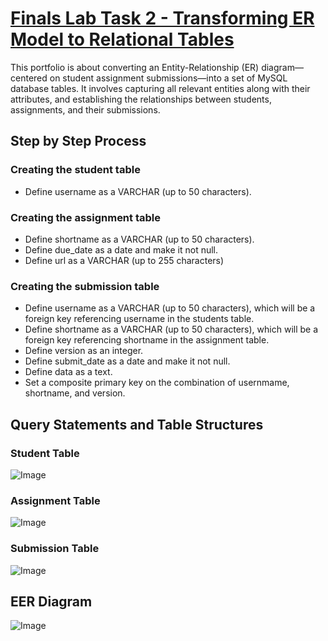 # [Finals Lab Task 2 - Transforming ER Model to Relational Tables](https://github.com/user-attachments/files/19791951/pangilinan_FinalsLabTask2.docx)
This portfolio is about converting an Entity-Relationship (ER) diagram—centered on student assignment submissions—into a set of MySQL database tables. It involves capturing all relevant entities along with their attributes, and establishing the relationships between students, assignments, and their submissions.

## Step by Step Process
### Creating the student table
- Define username as a VARCHAR (up to 50 characters).
  
### Creating the assignment table
- Define shortname as a VARCHAR (up to 50 characters).
- Define due_date as a date and make it not null.
- Define url as a VARCHAR (up to 255 characters)
  
### Creating the submission table
- Define username as a VARCHAR (up to 50 characters), which will be a foreign key referencing username in the students table.
- Define shortname as a VARCHAR (up to 50 characters), which will be a foreign key referencing shortname in the assignment table.
- Define version as an integer.
- Define submit_date as a date and make it not null.
- Define data as a text.
- Set a composite primary key on the combination of usernmame, shortname, and version.
  

## Query Statements and Table Structures
### Student Table
![Image](https://github.com/user-attachments/assets/155ed6f1-3088-444c-874a-459e0a098ff7)

### Assignment Table
![Image](https://github.com/user-attachments/assets/9c4100c7-c5a4-4792-a9ee-77063b6b9025)

### Submission Table
![Image](https://github.com/user-attachments/assets/82f5c7a6-fd44-4295-805b-a421c225054e)

## EER Diagram
![Image](https://github.com/user-attachments/assets/8e79be44-33a1-4780-be4b-a085b60ca3d0)


